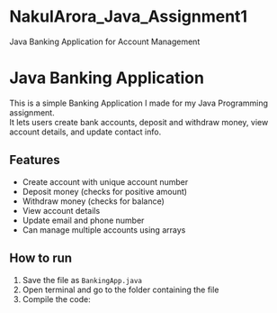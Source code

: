 # NakulArora_Java_Assignment1
Java Banking Application for Account Management
# Java Banking Application

This is a simple Banking Application I made for my Java Programming assignment.  
It lets users create bank accounts, deposit and withdraw money, view account details, and update contact info.  

## Features
- Create account with unique account number
- Deposit money (checks for positive amount)
- Withdraw money (checks for balance)
- View account details
- Update email and phone number
- Can manage multiple accounts using arrays

## How to run
1. Save the file as `BankingApp.java`
2. Open terminal and go to the folder containing the file
3. Compile the code:
